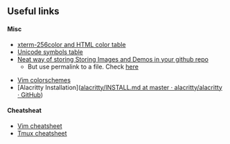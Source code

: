 ## Useful links

#### Misc

- [xterm-256color and HTML color table](https://www.ditig.com/256-colors-cheat-sheet)
- [Unicode symbols table](https://unicode-table.com/en/blocks/)
- [Neat way of storing Storing Images and Demos in your github repo](https://gist.github.com/joncardasis/e6494afd538a400722545163eb2e1fa5)
  + But use permalink to a file. Check [here](https://docs.github.com/en/repositories/working-with-files/using-files/getting-permanent-links-to-files#press-y-to-permalink-to-a-file-in-a-specific-commit)
+ [Vim colorschemes](https://vimcolorschemes.com/)
+ [Alacritty Installation]([alacritty/INSTALL.md at master · alacritty/alacritty · GitHub](https://github.com/alacritty/alacritty/blob/master/INSTALL.md))

#### Cheatsheat

- [Vim cheatsheet](https://devhints.io/vim)
- [Tmux cheatsheet](https://tmuxcheatsheet.com/)